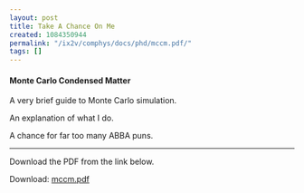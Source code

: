 ```yaml
---
layout: post
title: Take A Chance On Me
created: 1084350944
permalink: "/ix2v/comphys/docs/phd/mccm.pdf/"
tags: []
---
```

#### Monte Carlo Condensed Matter
A very brief guide to Monte Carlo simulation.

An explanation of what I do.

A chance for far too many ABBA puns.

----

Download the PDF from the link below.

Download: <a href="/page/files/mccm.pdf">mccm.pdf</a>
